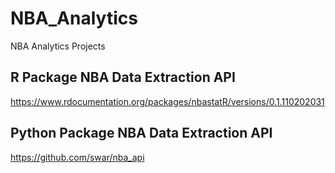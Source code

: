 # NBA_Analytics
NBA Analytics Projects

## R Package NBA Data Extraction API
https://www.rdocumentation.org/packages/nbastatR/versions/0.1.110202031

## Python Package NBA Data Extraction API
https://github.com/swar/nba_api
